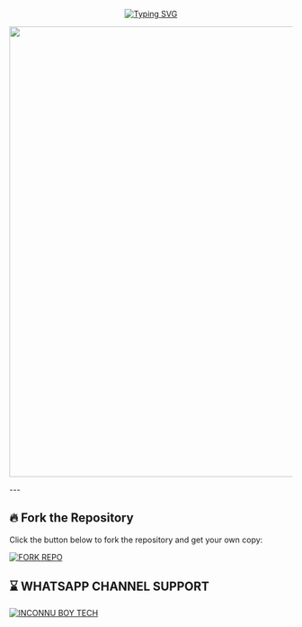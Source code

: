<p align="center">
  <a href="https://git.io/typing-svg">
    <img src="https://readme-typing-svg.demolab.com?font=Black+Ops+One&size=80&pause=1000&color=8A2BE2&center=true&vCenter=true&width=1000&height=200&lines=NATSU+MD+V1;VERSION+2.0.0;BY+NATSU+TECH" alt="Typing SVG" />
  </a>
</p>

<p align="center">
  <img src="https://files.catbox.moe/sigghy.jpg" width="800"/>
</p>
---

## 🔥 Fork the Repository

Click the button below to fork the repository and get your own copy:

[![FORK REPO](https://img.shields.io/badge/FORK%20REPO-Click%20Here-007ACC?style=for-the-badge&logo=github)](https://github.com/IZUKU1980/Natsu/fork)


## ⌛ WHATSAPP CHANNEL SUPPORT 

[![INCONNU BOY TECH](https://img.shields.io/badge/JOIN%20MY-WHATSAPP%20CHANNEL-25D366?style=for-the-badge&logo=whatsapp)](https://whatsapp.com/channel/0029VbBdQOZHFxP42Sh9Ia1U)
